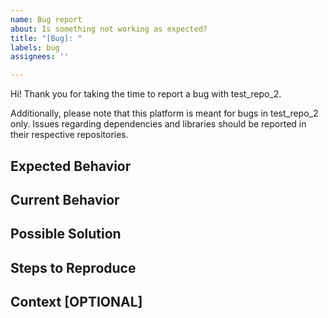 ```yaml
---
name: Bug report
about: Is something not working as expected?
title: "[Bug]: "
labels: bug
assignees: ''

---
```


Hi! Thank you for taking the time to report a bug with test_repo_2.

Additionally, please note that this platform is meant for bugs in test_repo_2 only.
Issues regarding dependencies and libraries should be reported in their respective repositories.

<!--- Provide a general summary of the issue in the Title above -->

## Expected Behavior
<!--- If you're suggesting a change/improvement, tell us how it should work -->

## Current Behavior
<!--- If suggesting a change/improvement, explain the difference from current behavior -->

## Possible Solution
<!--- Not obligatory, but suggest a fix/reason -->
<!--- or ideas how to implement the addition or change -->

## Steps to Reproduce
<!--- Provide a link to a live example -->

## Context [OPTIONAL]
<!--- How has this issue affected you? What are you trying to accomplish? -->
<!--- Providing context helps us come up with a solution that is most useful in the real world -->
